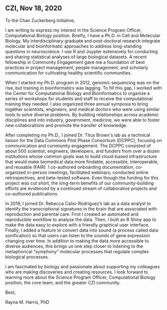## CZI, Nov 18, 2020

To the Chan Zuckerberg Initiative,

I am writing to express my interest in the Science Program Officer, Computational Biology position. 
Briefly, I have a Ph.D. in Cell and Molecular Biology. 
My interdisciplinary graduate and post-doctoral research integrate molecular and bioinformatic approaches to address long-standing questions in neuroscience. 
I use R and Juypter extensively for conducting and sharing statistical analyses of large biological datasets. 
A recent fellowship in Community Engagement gave me a foundation of best practices in project management, people management, and scholarly communication for cultivating healthy scientific communities.  

When I started my Ph.D. program in 2012, genomic sequencing was on the rise, but training in bioinformatics was lagging. 
To fill this gap, I worked with the Center for Computational Biology and Bioinformatics to organize a series of workshops for students and staff to receive the computational training they needed. 
I also organized three annual symposia to bring together scientists, engineers, and medical doctors who were using similar tools to solve diverse problems. 
By building relationships across academic disciplines and into industry, government, medicine, we were able to foster new collaborations and promote the transfer of knowledge.

After completing my Ph.D., I joined Dr. Titus Brown's lab as a technical liaison for the Data Commons Pilot Phase Consortium (DCPPC), focusing on communication and community engagement. The DCPPC consisted of about 500 scientist, engineers, developers, and funders from over a dozen institutions whose common goals was to build cloud-based infrastructure that would make biomedical data more findable, accessible, interoperable, and reusable (FAIR). I co-authored onboarding documentation, co-organized in-person meetings, facilitated webinars, conducted online retrospectives, and beta-tested software. Even though the funding for this project was cut short, the long-term benefits of our community-building efforts are evidenced by a continued stream of collaborative projects and co-authored publications.

In 2019, I joined Dr. Rebecca Calisi-Rodríguez’s lab as a data analyst to identify the transcriptional signatures in the brain that are associated with reproduction and parental care. First I created an automated and reproducible workflow to analyze the data. Then, I built an R Shiny app to make the data easy to explore with a friendly graphical user interface. Finally, I added a feature to convert data into sound (a process called data sonification) so that users can listen to the sounds of gene expression changing over time. In addition to making the data more accessible to diverse audiences, this brings us one step closer to listening to the metaphorical “symphony” molecular processes that regulate complex biological processes.

I am fascinated by biology and passionate about supporting my colleagues who are making discoveries and creating resources. I look forward to learning more about the Science Program Officer, Computational Biology position, the core team, and the greater CZI community. 

Best,

Rayna M. Harris, PhD